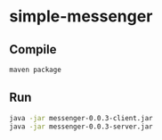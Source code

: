 # simple-messenger

## Compile
```bash
maven package
```

## Run

```bash
java -jar messenger-0.0.3-client.jar
java -jar messenger-0.0.3-server.jar
```
